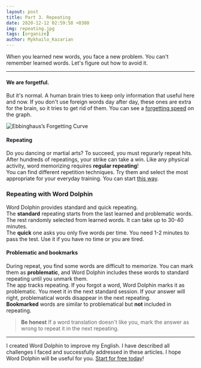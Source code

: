 ```yaml
---
layout: post
title: Part 3. Repeating
date: 2020-12-12 02:59:58 +0300
img: repeating.jpg
tags: [organize]
author: Mykhailo_Kazarian
---
```

When you learned new words, you face a new problem. You can't remember learned words. Let's figure out how to avoid it.

***

#### We are forgetful.

But it's normal. A human brain tries to keep only information that useful here and now. If you don't use foreign words day after day, these ones are extra for the brain, so it tries to get rid of them. You can see a [forgetting speed](https://en.wikipedia.org/wiki/Forgetting_curve) on the graph.

![Ebbinghaus’s Forgetting Curve]({{site.baseurl}}/images/forgetting_curve.jpeg)

#### Repeating

Do you dancing or martial arts? To succeed, you must regurarly repeat hits. After hundreds of repeatings, your strike can take a win.
Like any physical activity, word memorizing requires **regular repeating**!<br/>
You can find different repetition techniques. Try them and select the most appropriate for your everyday training. You can start [this way](https://brightside.me/inspiration-tips-and-tricks/12-secrets-for-memorizing-things-easily-381310/).

### Repeating with Word Dolphin
Word Dolphin provides standard and quick repeating.<br/>
The **standard** repeating starts from the last learned and problematic words. The rest randomly selected from learned words. It can take up to 30-40 minutes.<br/>
The **quick** one asks you only five words per time. You need 1-2 minutes to pass the test. Use it if you have no time or you are tired.

#### Problematic and bookmarks
During repeat, you find some words are difficult to memorize. You can mark them as **problematic**, and Word Dolphin includes these words to standard repeating until you unmark them.<br/>
The app tracks repeating. If you forgot a word, Word Dolphin marks it as problematic. You meet it in the next standard session. If your answer will right, problematical words disappear in the next repeating.<br/>
**Bookmarked** words are similar to problematical but **not** included in repeating.

> **Be honest** If a word translation doesn't like you, mark the answer as wrong to repeat it in the next repeating.

***

I created Word Dolphin to improve my English. I have described all challenges I faced and successfully addressed in these articles. I hope Word Dolphin will be useful for you. [Start for free today](https://play.google.com/store/apps/details?id=com.waverunner.wordrunner)!
